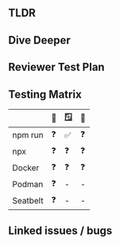 ## TLDR

<!-- Add a brief description of what this pull request changes and why and any important things for reviewers to look at -->

## Dive Deeper

<!-- more thoughts and in depth discussion here -->

## Reviewer Test Plan

<!-- when a person reviews your code they should ideally be pulling and running that code. How would they validate your change works and if relevant what are some good classes of example prompts and ways they can exercise your changes -->

## Testing Matrix

<!-- Before submitting please validate your changes on as many of these options as possible -->

|          | 🍏  | 🪟  | 🐧  |
| -------- | --- | --- | --- |
| npm run  | ❓  | ✅  | ❓  |
| npx      | ❓  | ❓  | ❓  |
| Docker   | ❓  | ❓  | ❓  |
| Podman   | ❓  | -   | -   |
| Seatbelt | ❓  | -   | -   |

## Linked issues / bugs

<!-- Add links to any gh issues or other external bugs --->
